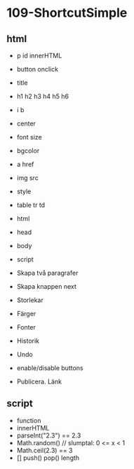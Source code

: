 # 109-ShortcutSimple

## html

* p id innerHTML 
* button onclick
* title
* h1 h2 h3 h4 h5 h6
* i b 
* center
* font size
* bgcolor
* a href
* img src
* style
* table tr td
* html
* head
* body
* script 

* Skapa två paragrafer
* Skapa knappen next
* Storlekar
* Färger
* Fonter
* Historik
* Undo
* enable/disable buttons
* Publicera. Länk 

## script

* function
* innerHTML
* parseInt("2.3") == 2.3
* Math.random() // slumptal: 0 <= x < 1
* Math.ceil(2.3) == 3
* [] push() pop() length